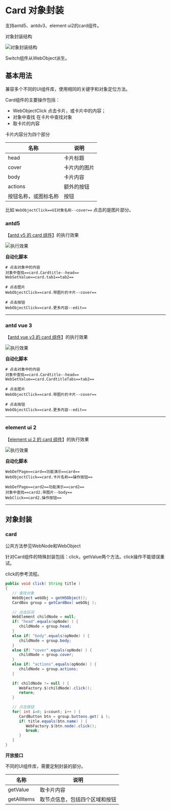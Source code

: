 # Card 对象封装

支持antd5、antdv3、element ui2的card组件。

对象封装结构

![对象封装结构](https://raw.gitmirror.com/skywoo0128/willing/main/doc/web/object/card/stuc.png "对象封装结构")

Switch组件从WebObject派生。

## 基本用法

兼容多个不同的UI组件库，使用相同的关键字和对象定位方法。

Card组件的主要操作包括：
- WebObjectClick 点击卡片，或卡片中的内容；
- 对象中查找 在卡片中查找对象
- 取卡片的内容

卡片内容分为四个部分

| 名称 | 说明 |
| --- | --- |
| head | 卡片标题 |
| cover | 卡片内的图片 |
| body | 卡片内容 |
| actions | 额外的按钮 |
| 按钮名称，或图标名称 | 按钮 |

比如 `WebObjectClick==UI对象名称--cover==` 点击的是图片部分。

### antd5 

【[antd v5 的 card 组件](https://ant-design.antgroup.com/components/card-cn)】的执行效果

![执行效果](https://raw.gitmirror.com/skywoo0128/willing/main/doc/web/object/card/antd.gif "执行效果")

**自动化脚本**
```
# 点击对象中的内容
对象中查找==card.Cardtitle--head==
WebSetValue==card.tab1==tab2==

# 点击图片
WebObjectClick==card.带图片的卡片--cover==

# 点击按钮
WebObjectClick==card.更多内容--edit==
```


***

### antd vue 3

【[antd vue v3 的 card 组件](https://www.antdv.com/components/card-cn)】的执行效果

![执行效果](https://raw.gitmirror.com/skywoo0128/willing/main/doc/web/object/card/antdv.gif "执行效果")

**自动化脚本**
```
# 点击对象中的内容
对象中查找==card.Cardtitle--head==
WebSetValue==card.CardtitleTabs==tab2==

# 点击图片
WebObjectClick==card.带图片的卡片--cover==

# 点击按钮
WebObjectClick==card.更多内容--edit==
```



***

### element ui 2

【[element ui 2 的 card 组件](https://element.eleme.cn/#/zh-CN/component/card)】的执行效果

![执行效果](https://raw.gitmirror.com/skywoo0128/willing/main/doc/web/object/card/eui.gif "执行效果")

**自动化脚本**
```
WebDefPage==card==功能演示==card==
WebObjectClick==card.卡片名称==操作按钮==

WebDefPage==card2==功能演示==card2==
对象中查找==card2.带图片--body==
WebClick==card2.操作按钮==
```

***

## 对象封装

### card

公共方法参见WebNode和WebObject

针对Card组件的特殊封装包括：click，getValue两个方法。click操作不能错误重试。

click的参考流程。

```java
public void click( String title )
{
   // 查找对象
   WebObject webObj = getH5Object();
   CardBox group = getCardBox( webObj );
   
   // 点击区间
   WebElement childNode = null;
   if( "head".equals(opNode) ) {
      childNode = group.head;
   }
   else if( "body".equals(opNode) ) {
      childNode = group.body;
   }
   else if( "cover".equals(opNode) ) {
      childNode = group.cover;
   }
   else if( "actions".equals(opNode) ) {
      childNode = group.actions;
   }
   
   if( childNode != null ) {
      WebFactory.$(childNode).click();
      return;
   }
   
   // 点击按钮
   for( int i=0; i<count; i++ ) {
      CardButton btn = group.buttons.get( i );
      if( title.equals(btn.name) ) {
         WebFactory.$(btn.node).click();
         break;
      }
   }
}
```

**开放接口**

不同的UI组件库，需要定制封装的部分。

| 名称 | 说明 |
| --- | --- |
| getValue | 取卡片内容 |
| getAllItems | 取节点信息，包括四个区域和按钮 |





